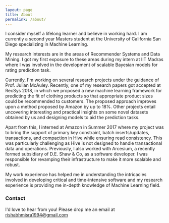 ```yaml
---
layout: page
title: About
permalink: /about/
---
```


I consider myself a lifelong learner and believe in working hard. I am currently a second year Masters student at the University of California San Diego specializing in Machine Learning. 

My research interests are in the areas of Recommender Systems and Data Mining. I got my first exposure to these areas during my intern at IIT Madras where I was involved in the development of scalable Bayesian models for rating prediction task. 

Currently, I'm working on several research projects under the guidance of Prof. Julian McAuley. Recently, one of my research papers got accepted at RecSys 2018, in which we proposed a new machine learning framework for predicting the fit of clothing products so that appropriate product sizes could be recommended to customers. The proposed approach improves upon a method proposed by Amazon by up to 18%. Other projects entail uncovering interesting and practical insights on some novel datasets obtained by us and designing models to aid the prediction tasks. 

Apart from this, I interned at Amazon in Summer 2017 where my project was to bring the support of primary key constraint, batch inserts/updates, transactions, and compaction in Hive while ensuring read consistency. This was particularly challenging as Hive is not designed to handle transactional data and operations. Previously, I also worked with Arcesium, a recently formed subsidiary of D.E. Shaw & Co, as a software developer. I was responsible for revamping their infrastructure to make it more scalable and robust. 

My work experience has helped me in understanding the intricacies involved in developing critical and time-intensive software and my research experience is providing me in-depth knowledge of Machine Learning field.

### Contact

I'd love to hear from you! Please drop me an email at [rishabhmisra1994@gmail.com](mailto:rishabhmisra1994@gmail.com)
